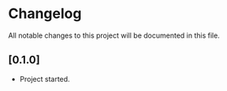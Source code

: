 # Changelog

All notable changes to this project will be documented in this file.

## [0.1.0]

- Project started.